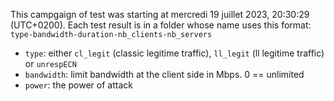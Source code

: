 This campgaign of test was starting at mercredi 19 juillet 2023, 20:30:29 (UTC+0200).
Each test result is in a folder whose name uses this format: `type-bandwidth-duration-nb_clients-nb_servers`
- `type`: either `cl_legit` (classic legitime traffic), `ll_legit` (ll legitime traffic) or `unrespECN`
- `bandwidth`: limit bandwidth at the client side in Mbps. 0 == unlimited
- `power`: the power of attack
